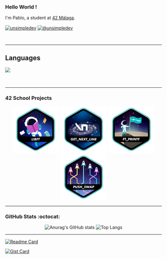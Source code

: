 ### Hello World !

I'm Pablo, a student at [42 Málaga](https://www.42malaga.com/).

<p align="left">
<a href="https://linkedin.com/in/pablooglez" target="blank"><img align="center" src="https://img.shields.io/badge/LinkedIn-0077B5?style=for-the-badge&logo=linkedin&logoColor=white" alt="unsimpledev"/></a>
<a href = "https://mail.google.com/mail/u/0/#inbox" target="blank"><img align="center" src="https://img.shields.io/badge/Gmail-D14836?style=for-the-badge&logo=gmail&logoColor=white" alt="@unsimpledev"  /></a>
  </p>
<br>

---

<h2 > Languages </h2>

<p align="left">
  <a href="https://skillicons.dev">
    <img src="https://skillicons.dev/icons?i=c,cpp,css,html,js,git,github,vscode,bash,linux" />
  </a>
</p>
<br>

---

### 42 School Projects
<div align="center">

<a href="https://github.com/pablooglez/Libft">![42 Badge](https://github.com/mcombeau/mcombeau/blob/main/42_badges/libfte.png)</a>
<a href="https://github.com/pablooglez/Get_next_line">![42 Badge](https://github.com/mcombeau/mcombeau/blob/main/42_badges/get_next_linee.png)</a>
<a href="https://github.com/pablooglez/Ft_Printf">![42 Badge](https://github.com/mcombeau/mcombeau/blob/main/42_badges/ft_printfe.png)</a>
<a href="https://github.com/pablooglez/Push_Swap">![42 Badge](https://github.com/mcombeau/mcombeau/blob/main/42_badges/push_swape.png)</a>

</div>

---

### GitHub Stats :octocat:

<div align="center">

![Anurag's GitHub stats](https://github-readme-stats.vercel.app/api?username=pablooglez&show_icons=true&theme=holi) ![Top Langs](https://github-readme-stats.vercel.app/api/top-langs/?username=pablooglez&layout=compact)

</div>

---

[![Readme Card](https://github-readme-stats.vercel.app/api/pin/?username=pablooglez&repo=github-readme-stats)](https://github.com/pablooglez/github-readme-stats)

[![Gist Card](https://github-readme-stats.vercel.app/api/gist?id=bbfce31e0217a3689c8d961a356cb10d)](https://gist.github.com/Yizack/bbfce31e0217a3689c8d961a356cb10d/)
